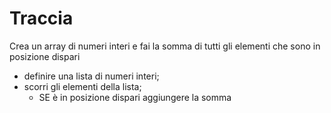 # Traccia

Crea un array di numeri interi e fai la somma di tutti gli elementi che sono in posizione dispari

- definire una lista di numeri interi;
- scorri gli elementi della lista;
  - SE è in posizione dispari aggiungere la somma
